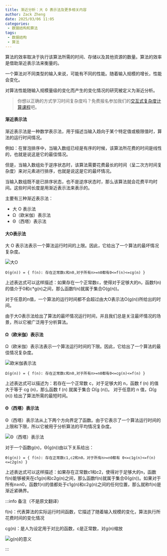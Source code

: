 ```yaml
---
title: 渐近分析：大 O 表示法及更多相关内容
author: Zack Zheng
date: 2025/03/06 11:05
categories:
 - 数据结构和算法
tags:
 - 数据结构
 - 算法
---
```


算法的效率取决于执行该算法所需的时间、存储以及其他资源的数量。算法的效率是借助渐近表示法来衡量的。

一个算法对不同类型的输入来说，可能有不同的性能。随着输入规模的增长，性能会变化。

对算法性能随输入规模量级的变化而产生的变化情况的研究被定义为渐近分析。

> 你想以正确的方式学习时间复杂度吗？免费报名参加我们的[交互式复杂度计算课程](https://programiz.pro/course/dsa-complexity-calculation?utm_source=tutorial-body-top&utm_campaign=programiz&utm_medium=referral)吧。

#### 渐近表示法

渐近表示法是一种数学表示法，用于描述当输入趋向于某个特定值或极限值时，算法的运行时间情况。

例如：在冒泡排序中，当输入数组已经是有序的时候，该算法所花费的时间是线性的，也就是说这是它的最佳情况。

但是，当输入数组处于逆序状态时，该算法需要花费最长的时间（呈二次方时间复杂度）来对元素进行排序，也就是说这是它的最坏情况。

当输入数组既不是已排序状态，也不是逆序状态时，那么该算法就会花费平均时间。这些时间长度是用渐近表示法来表示的。

主要有三种渐近表示法：
+ 大 O 表示法
+ Ω（欧米伽）表示法
+ Θ（西塔）表示法

#### 大O表示法

大 O 表示法表示一个算法运行时间的上限。因此，它给出了一个算法的最坏情况复杂度。

![大O](https://gitee.com/zackzhengxy/picGallery/raw/main/imgs/big0.webp)

`O(g(n)) = { f(n): 存在正常数c和n0,对于所有n>=n0都有0<=f(n)<=cg(n) }`


上述表达式可以这样描述：如果存在一个正常数c，使得对于足够大的n，函数f(n)的值介于0和c*g(n)之间，那么函数f(n)就属于集合O(g(n))。

对于任意的n值，一个算法的运行时间都不会超过由大O表示法O(g(n))所给出的时间。

由于大O表示法给出了算法的最坏情况运行时间，并且我们总是关注最坏情况的场景，所以它被广泛用于分析算法。


#### Ω（欧米伽）表示法

Ω（欧米伽）表示法表示一个算法运行时间的下限。因此，它给出了一个算法的最佳情况复杂度。

![欧米伽表示法](https://gitee.com/zackzhengxy/picGallery/raw/main/imgs/omega.webp)

`Ω(g(n)) = { f(n): 存在正常数c和n0,对于所有n>=n0都有0<=cg(n)<=f(n) }`


上述表达式可以描述为：若存在一个正常数 c，对于足够大的 n，函数 f (n) 的值大于等于 cg (n)，那么函数 f (n) 就属于集合 Ω(g (n))。
对于任意的 n 值，Ω(g (n)) 给出了算法所需的最短时间。


#### Θ（西塔）表示法

Θ（西塔）表示法从上下两个方向界定了函数。由于它表示了一个算法运行时间的上限和下限，所以它被用于分析算法的平均情况复杂度。

![Θ（西塔）表示法](https://gitee.com/zackzhengxy/picGallery/raw/main/imgs/theta.webp)

对于一个函数g(n)，Θ(g(n))由以下关系给出：

`Θ(g(n)) = { f(n): 存在正常数c1,c2和n0，对于所有n>=n0都有 0<=c1g(n)<=f(n)<=c2g(n) }`

上述表达式可以这样描述：如果存在正常数c1和c2，使得对于足够大的n，函数f(n)能够被夹在c1g(n)和c2g(n)之间，那么函数f(n)就属于集合Θ(g(n))。如果对于所有n≥n0，函数f(n)的值都处于c1​g(n)和c2g(n)之间的任何位置，那么就称f(n)是渐近紧确界。

:::info 备注（不是原文翻译）

f(n)：代表算法的实际运行时间函数，它描述了随着输入规模的变化，算法执行所花费时间的变化情况

cg(n)：是人为设定用于对比的函数，c是正常数，对g(n)缩放

![g(n)的意义](https://gitee.com/zackzhengxy/picGallery/raw/main/imgs/函数gn的意义.png)



:::
